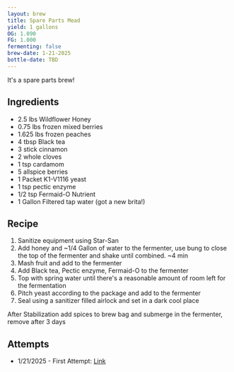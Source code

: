 ```yaml
---
layout: brew
title: Spare Parts Mead
yield: 1 gallons
OG: 1.090
FG: 1.000
fermenting: false
brew-date: 1-21-2025
bottle-date: TBD
---
```


It's a spare parts brew!

## Ingredients
 - 2.5 lbs Wildflower Honey
 - 0.75 lbs frozen mixed berries
 - 1.625 lbs frozen peaches
 - 4 tbsp Black tea
 - 3 stick cinnamon
 - 2 whole cloves
 - 1 tsp cardamom
 - 5 allspice berries
 - 1 Packet K1-V1116 yeast
 - 1 tsp pectic enzyme
 - 1/2 tsp Fermaid-O Nutrient
 - 1 Gallon Filtered tap water (got a new brita!)

## Recipe
 1. Sanitize equipment using Star-San
 2. Add honey and ~1/4 Gallon of water to the fermenter, use bung to close the top of the fermenter and shake until combined. ~4 min
 3. Mash fruit and add to the fermenter
 4. Add Black tea, Pectic enzyme, Fermaid-O to the fermenter
 5. Top with spring water until there's a reasonable amount of room left for the fermentation
 6. Pitch yeast according to the package and add to the fermenter
 7. Seal using a sanitizer filled airlock and set in a dark cool place

After Stabilization add spices to brew bag and submerge in the fermenter, remove after 3 days

## Attempts
 - 1/21/2025 - First Attempt: <a href="{{ site.baseurl }}/Spare-Parts/Attempt-1">Link</a>
